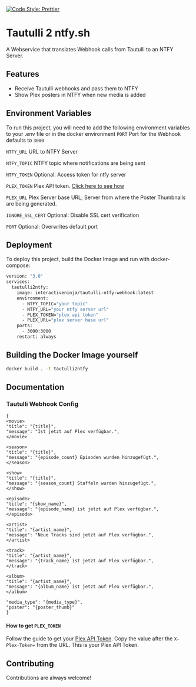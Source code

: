 [![Code Style: Prettier](https://img.shields.io/badge/code_style-prettier-ff69b4.svg?style=flat-square)](https://github.com/prettier/prettier)

# Tautulli 2 ntfy.sh

A Webservice that translates Webhook calls from Tautulli to an NTFY Server.

## Features

- Receive Tautulli webhooks and pass them to NTFY
- Show Plex posters in NTFY when new media is added

## Environment Variables

To run this project, you will need to add the following environment variables to your .env file or in the docker environment
`PORT` Port for the Webhook defaults to `3000`

`NTFY_URL` URL to NTFY Server

`NTFY_TOPIC` NTFY topic where notifications are being sent

`NTFY_TOKEN` Optional: Access token for ntfy server

`PLEX_TOKEN` Plex API token. [Click here to see how](#how-to-get-plex_token)

`PLEX_URL` Plex Server base URL; Server from where the Poster Thumbnails are being generated.

`IGNORE_SSL_CERT` Optional: Disable SSL cert verification

`PORT` Optional: Overwrites default port

## Deployment

To deploy this project, build the Docker Image and run with docker-compose:

```bash
version: "3.0"
services:
  tautulli2ntfy:
    image: interactiveninja/tautulli-ntfy-webhook:latest
    environment:
      - NTFY_TOPIC="your topic"
      - NTFY_URL="your ntfy server url"
      - PLEX_TOKEN="plex api token"
      - PLEX_URL="plex server base url"
    ports:
      - 3000:3000
    restart: always
```

## Building the Docker Image yourself

```bash
docker build . -t tautulli2ntfy
```

## Documentation

### Tautulli Webhook Config

```
{
<movie>
"title": "{title}",
"message": "Ist jetzt auf Plex verfügbar.",
</movie>

<season>
"title": "{title}",
"message": "{episode_count} Episoden wurden hinzugefügt.",
</season>

<show>
"title": "{title}",
"message": "{season_count} Staffeln wurden hinzugefügt.",
</show>

<episode>
"title": "{show_name}",
"message": "{episode_name} ist jetzt auf Plex verfügbar.",
</episode>

<artist>
"title": "{artist_name}",
"message": "Neue Tracks sind jetzt auf Plex verfügbar.",
</artist>

<track>
"title": "{artist_name}",
"message": "{track_name} ist jetzt auf Plex verfügbar.",
</track>

<album>
"title": "{artist_name}",
"message": "{album_name} ist jetzt auf Plex verfügbar.",
</album>

"media_type": "{media_type}",
"poster": "{poster_thumb}"
}
```

#### How to get `PLEX_TOKEN`

Follow the guide to get your [Plex API Token](https://support.plex.tv/articles/204059436-finding-an-authentication-token-x-plex-token/).
Copy the value after the `X-Plex-Token=` from the URL. This is your Plex API Token.

## Contributing

Contributions are always welcome!
